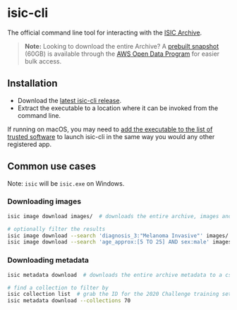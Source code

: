 # isic-cli

The official command line tool for interacting with the [ISIC Archive](https://isic-archive.com).

> **Note:** Looking to download the entire Archive? A [prebuilt snapshot](https://isic-archive.s3.us-east-1.amazonaws.com/snapshots/ISIC_images.zip) (60GB) is available through the [AWS Open Data Program](https://registry.opendata.aws/isic-archive/) for easier bulk access.

## Installation
- Download the [latest isic-cli release](https://github.com/ImageMarkup/isic-cli/releases/latest).
- Extract the executable to a location where it can be invoked from the command line.

If running on macOS, you may need to [add the executable to the list of trusted software](https://support.apple.com/guide/mac-help/apple-cant-check-app-for-malicious-software-mchleab3a043/mac) to launch isic-cli in the same way you would any other registered app.

## Common use cases

Note: `isic` will be `isic.exe` on Windows.

### Downloading images

``` sh
isic image download images/  # downloads the entire archive, images and metadata, to images/

# optionally filter the results
isic image download --search 'diagnosis_3:"Melanoma Invasive"' images/
isic image download --search 'age_approx:[5 TO 25] AND sex:male' images/
```


### Downloading metadata

``` sh
isic metadata download  # downloads the entire archive metadata to a csv

# find a collection to filter by
isic collection list  # grab the ID for the 2020 Challenge training set (70)
isic metadata download --collections 70
```
